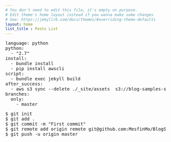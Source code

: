 ```yaml
---
# You don't need to edit this file, it's empty on purpose.
# Edit theme's home layout instead if you wanna make some changes
# See: https://jekyllrb.com/docs/themes/#overriding-theme-defaults
layout: home
list_title : Posts List
---
```




<div class="yml">
<pre class="prettyprint linenums">
language:<span class="c-str"> python</span>
python:
  - "2.7"
install: 
  - <span class="c-str">bundle install</span>
  - <span class="c-str">pip install awscli</span>
script:
  - <span class="c-str">bundle exec jekyll build</span>
after_success:
  - <span class="c-str">aws s3 sync --delete ./_site/assets  s3://blog-samples-site-assets --cache-control max-age=604800</span>
branches:
  only: 
    - <span class="c-str">master</span>
</pre>
</div>

<div class="cmd">
<pre class="prettyprint">
$ <span class="c-str">git init</span>
$ <span class="c-str">git add .</span>
$ <span class="c-str">git commit -m "First commit"</span>
$ <span class="c-str">git remote add origin remote git@github.com:MesfinMo/BlogSamples-siteAssets.git</span>
$ <span class="c-str">git push -u origin master</span>
</pre>
</div>